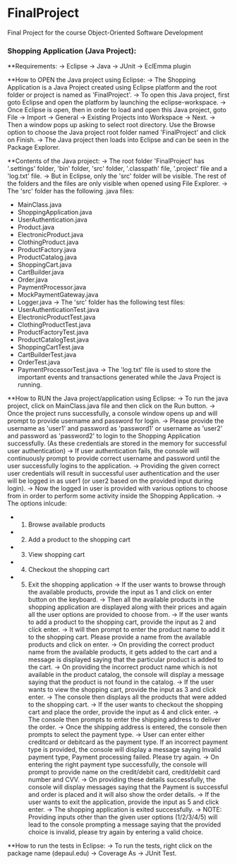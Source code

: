 # FinalProject
Final Project for the course Object-Oriented Software Development

### Shopping Application (Java Project): 



**Requirements:
-> Eclipse
-> Java
-> JUnit
-> EclEmma plugin



**How to OPEN the Java project using Eclipse:
-> The Shopping Application is a Java Project created using Eclipse platform and the root folder or project is named as 'FinalProject'.
-> To open this Java project, first goto Eclipse and open the platform by launching the eclipse-workspace.
-> Once Eclipse is open, then in order to load and open this Java project, goto File -> Import -> General -> Existing Projects into Workspace -> Next. 
-> Then a window pops up asking to select root directory. Use the Browse option to choose the Java project root folder named 'FinalProject' and click on Finish.
-> The Java project then loads into Eclipse and can be seen in the Package Explorer.



**Contents of the Java project:
-> The root folder 'FinalProject' has '.settings' folder, 'bin' folder, 'src' folder, '.classpath' file, '.project' file and a 'log.txt' file.
-> But in Eclipse, only the 'src' folder will be visible. The rest of the folders and the files are only visible when opened using File Explorer.
-> The 'src' folder has the following .java files:
   - MainClass.java
   - ShoppingApplication.java
   - UserAuthentication.java
   - Product.java
   - ElectronicProduct.java
   - ClothingProduct.java
   - ProductFactory.java
   - ProductCatalog.java
   - ShoppingCart.java
   - CartBuilder.java
   - Order.java
   - PaymentProcessor.java
   - MockPaymentGateway.java
   - Logger.java 
-> The 'src' folder has the following test files:
   - UserAuthenticationTest.java
   - ElectronicProductTest.java
   - ClothingProductTest.java
   - ProductFactoryTest.java
   - ProductCatalogTest.java
   - ShoppingCartTest.java
   - CartBuilderTest.java
   - OrderTest.java
   - PaymentProcessorTest.java
-> The 'log.txt' file is used to store the important events and transactions generated while the Java Project is running.



**How to RUN the Java project/application using Eclipse:
-> To run the java project, click on MainClass.java file and then click on the Run button.
-> Once the project runs successfully, a console window opens up and will prompt to provide username and password for login.
-> Please provide the username as 'user1' and password as 'password1' or username as 'user2' and password as 'password2' to login to the Shopping Application successfully. (As these   credentials are stored in the memory for successful user authentication)
-> If user authentication fails, the console will continuously prompt to provide correct username and password until the user successfully logins to the application.
-> Providing the given correct user credentials will result in successful user authentication and the user will be logged in as user1 (or user2 based on the provided input during login).
-> Now the logged in user is provided with various options to choose from in order to perform some activity inside the Shopping Application.
-> The options inlcude:
   - 1. Browse available products
   - 2. Add a product to the shopping cart
   - 3. View shopping cart
   - 4. Checkout the shopping cart
   - 5. Exit the shopping application
-> If the user wants to browse through the available products, provide the input as 1 and click on enter button on the keyboard.
-> Then all the available products in the shopping application are displayed along with their prices and again all the user options are provided to choose from.
-> If the user wants to add a product to the shopping cart, provide the input as 2 and click enter.
-> It will then prompt to enter the product name to add it to the shopping cart. Please provide a name from the available products and click on enter.
-> On providing the correct product name from the available products, it gets added to the cart and a message is displayed saying that the particular product is added to the cart.
-> On providing the incorrect product name which is not available in the product catalog, the console will display a message saying that the product is not found in the catalog.
-> If the user wants to view the shopping cart, provide the input as 3 and click enter.
-> The console then displays all the products that were added to the shopping cart.
-> If the user wants to checkout the shopping cart and place the order, provide the input as 4 and click enter.
-> The console then prompts to enter the shipping address to deliver the order.
-> Once the shipping address is entered, the console then prompts to select the payment type.
-> User can enter either creditcard or debitcard as the payment type. If an incorrect payment type is provided, the console will display a message saying Invalid payment type, Payment processing failed. Please try again.
-> On entering the right payment type successfully, the console will prompt to provide name on the credit/debit card, credit/debit card number and CVV.
-> On providing these details successfully, the console will display messages saying that the Payment is successful and order is placed and it will also show the order details.
-> If the user wants to exit the application, provide the input as 5 and click enter.
-> The shopping application is exited successfully.
-> NOTE: Providing inputs other than the given user options (1/2/3/4/5) will lead to the console prompting a message saying that the provided choice is invalid, please try again by entering a valid choice.


 
**How to run the tests in Eclipse:
-> To run the tests, right click on the package name (depaul.edu) -> Coverage As -> JUnit Test. 

